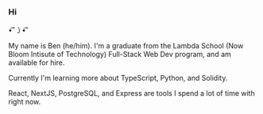 ### Hi 
•͡˘㇁•͡˘

My name is Ben (he/him). I'm a graduate from the Lambda School (Now Bloom Intisute of Technology) Full-Stack Web Dev program, and am available for hire.

Currently I'm learning more about TypeScript, Python, and Solidity.

React, NextJS, PostgreSQL, and Express are tools I spend a lot of time with right now.
